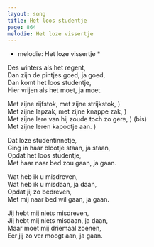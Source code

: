 ```yaml
---
layout: song
title: Het loos studentje
page: 864
melodie: Het loze vissertje
---
```


* melodie: Het loze vissertje *  

Des winters als het regent,  
Dan zijn de pintjes goed, ja goed,  
Dan komt het loos studentje,  
Hier vrijen als het moet, ja moet.  

Met zijne rijfstok, met zijne strijkstok,	)  
Met zijne lapzak, met zijne knappe zak,		)  
Met zijne lere van hij zoude toch zo gere,	) (bis)  
Met zijne leren kapootje aan.			)  

Dat loze studentinnetje,  
Ging in haar blootje staan, ja staan,  
Opdat het loos studentje,  
Met haar naar bed zou gaan, ja gaan.  

Wat heb ik u misdreven,  
Wat heb ik u misdaan, ja daan,  
Opdat jij zo bedreven,  
Met mij naar bed wil gaan, ja gaan.  

Jij hebt mij niets misdreven,  
Jij hebt mij niets misdaan, ja daan,  
Maar moet mij driemaal zoenen,  
Eer jij zo ver moogt aan, ja gaan.  
